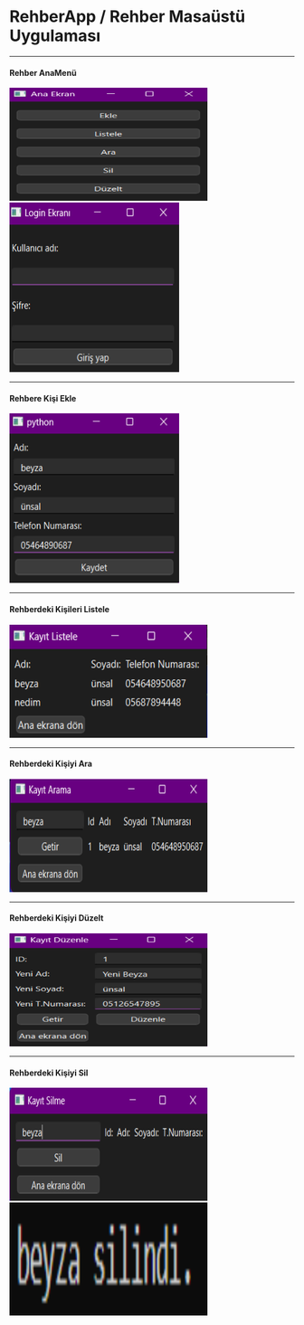 <h1>RehberApp / Rehber Masaüstü Uygulaması</h1>
<hr /><b><h4>Rehber AnaMenü </h4></b>
<img src="Resimler/anaekran.png" width="350" height="200" alt="Örnek Resim"/>



<img src="Resimler/loginekranı.png" width="300" height="300" alt="Örnek Resim"/>
<hr /><b><h4>Rehbere Kişi Ekle</h4></b>
<img src="Resimler/eklebu.png" width="300" height="300" alt="Örnek Resim"/>
<hr /><b><h4>Rehberdeki Kişileri Listele </h4></b>
<img src="Resimler/listelebu.png" width="350" height="200" alt="Örnek Resim"/>
<hr /><b><h4>Rehberdeki Kişiyi Ara</h4></b>
<img src="Resimler/aramabu.png" width="350" height="200" alt="Örnek Resim"/>
<hr /><b><h4>Rehberdeki Kişiyi Düzelt</h4></b>
<img src="Resimler/duzeltbu.png" width="350" height="200" alt="Örnek Resim"/>
<hr /><b><h4>Rehberdeki Kişiyi Sil</h4></b>
<img src="Resimler/silbu.png" width="350" height="200" alt="Örnek Resim"/>
<img src="Resimler/silindi.png" width="350" height="200" alt="Örnek Resim"/>
